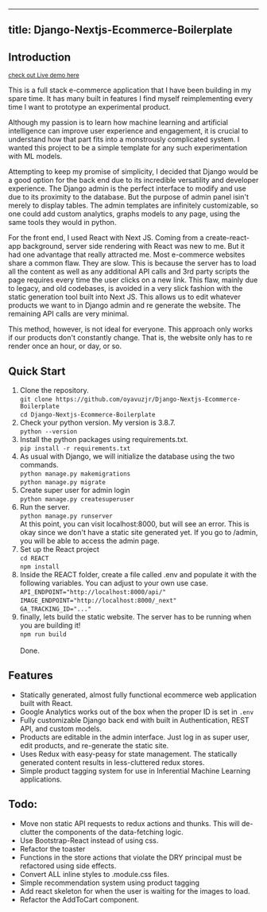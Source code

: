
---
title: Django-Nextjs-Ecommerce-Boilerplate
---
## Introduction
<small><a href="https://django-nextjs-ecommerce-boilerplate.talatorhanorhan.repl.co/">check out Live demo here</a></small>
<p>This is a full stack e-commerce application that I have been building in my spare time. It has many built in features I find myself reimplementing every time I want to prototype an experimental product.</p>
<p>Although my passion is to learn how machine learning and artificial intelligence can improve user experience and engagement, it is crucial to understand how that part fits into a monstrously complicated system. I wanted this project to be a simple template for any such experimentation with ML models. </p>
<p>Attempting to keep my promise of simplicity, I decided that Django would be a good option for the back end due to its incredible versatility and developer experience. The Django admin is the perfect interface to modify and use due to its proximity to the database. But the purpose of admin panel isin't merely to display tables. The admin templates are infinitely customizable,  so one could add custom analytics, graphs models to any page, using the same tools they would in python.<p/>
<p>For the front end, I used React with Next JS. Coming from a create-react-app background, server side rendering with React was new to me. But it had one advantage that really attracted me. Most e-commerce websites share a common flaw. They are slow. This is because the server has to load all the content as well as any additional API calls and 3rd party scripts the page requires every time the user clicks on a new link. This flaw, mainly due to legacy, and old codebases, is avoided in a very slick fashion with the static generation tool built into Next JS. This allows us to edit whatever products we want to in Django admin and re generate the website. The remaining API calls are very minimal. </p>
<p>This method, however, is not ideal for everyone. This approach only works if our products don't constantly change. That is, the website only has to re render once an hour, or day, or so.</p>

## Quick Start
<ol>
<li>
Clone the repository. 
<br/><code>git clone https://github.com/oyavuzjr/Django-Nextjs-Ecommerce-Boilerplate</code><br/><code>cd Django-Nextjs-Ecommerce-Boilerplate</code>
</li>
<li>
Check your python version. My version is 3.8.7.  
<br/><code>python --version</code>
</li>
<li>
Install the python packages using requirements.txt.
<br/><code>pip install -r requirements.txt</code>
</li>
<li>
As usual with Django, we will initialize the database using the two commands.  
<br/><code>python manage.py makemigrations</code>
<br/><code>python manage.py migrate</code>
</li>
<li>
Create super user for admin login
<br/><code>python manage.py createsuperuser</code>
</li>
<li>
Run the server.
<br/><code>python manage.py runserver</code>
<br/>At this point, you can visit localhost:8000, but will see an error. This is okay since we don't have a static site generated yet. If you go to /admin, you will be able to access the admin page.
</li>
<li>
Set up the React project
<br/><code>cd REACT</code>
<br/><code>npm install</code>
</li>
<li>
Inside the REACT folder, create a file called .env and populate it with the following variables. You can adjust to your own use case.
<br/><code>API_ENDPOINT="http://localhost:8000/api/"</code><br/>
<code>IMAGE_ENDPOINT="http://localhost:8000/_next"</code><br/>
<code>GA_TRACKING_ID="..."</code>
</li>
<li>
finally, lets build the static website. <span style="color:'red'">The server has to be running when you are building it! </span>
<br/><code>npm run build</code>
<br/><br/>Done.
</li>
</ol>

## Features 
<ul>
<li>
Statically generated, almost fully functional ecommerce web application built with React.
</li>
<li>
Google Analytics works out of the box when the proper ID is set in <code>.env</code>
</li>
<li>
Fully customizable Django back end with built in Authentication, REST API, and custom models.
</li>
<li>
Products are editable in the admin interface. Just log in as super user, edit products, and re-generate the static site.
</li>
<li>
Uses Redux with easy-peasy for state management. The statically generated content results in less-cluttered redux stores.
</li>
<li>
Simple product tagging system for use in Inferential Machine Learning applications.
</li>
</ul>

## Todo:  
<ul>
<li>
Move non static API requests to redux actions and thunks. This will de-clutter the components of the data-fetching logic.
</li>
<li>
Use Bootstrap-React instead of using css.
</li>
<li>
Refactor the toaster
</li>
<li>
 Functions in the store actions that violate the DRY principal must be refactored using side effects.
</li>
<li>
Convert ALL inline styles to .module.css files.
</li>
<li>
Simple recommendation system using product tagging
</li>
<li>
Add react skeleton for when the user is waiting for the images to load.
</li>
<li>
Refactor the AddToCart component.
</li>



</ul>
